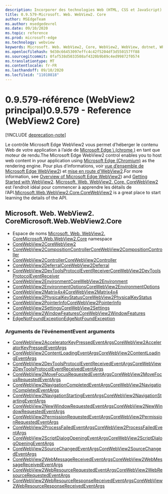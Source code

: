 ```yaml
---
description: Incorporer des technologies Web (HTML, CSS et JavaScript) dans vos applications natives avec le contrôle Microsoft Edge WebView2
title: 0.9.579-Microsoft. Web. WebView2. Core
author: MSEdgeTeam
ms.author: msedgedevrel
ms.date: 09/10/2020
ms.topic: reference
ms.prod: microsoft-edge
ms.technology: webview
keywords: Microsoft. Web. WebView2, Core, WebView2, WebView, dotnet, WPF, WinForms, application, Edge, CoreWebView2, CoreWebView2Controller, contrôle de navigateur, html Edge
ms.openlocfilehash: 9d30c66453097effc4c42f5204df3d550157ff88
ms.sourcegitcommit: 0faf538d5033508af4320b9b89c4ed99872f0574
ms.translationtype: MT
ms.contentlocale: fr-FR
ms.lasthandoff: 09/10/2020
ms.locfileid: "11010818"
---
```

# <span data-ttu-id="8b8a7-104">0.9.579-référence (WebView2 principal)</span><span class="sxs-lookup"><span data-stu-id="8b8a7-104">0.9.579 - Reference (WebView2 Core)</span></span>  

[!INCLUDE [deprecation-note](../includes/deprecation-note.md)]

<span data-ttu-id="8b8a7-105">Le contrôle Microsoft Edge WebView2 vous permet d’héberger le contenu Web de votre application à l’aide de [Microsoft Edge \ (chrome \)](https://www.microsoftedgeinsider.com) en tant que moteur de rendu.</span><span class="sxs-lookup"><span data-stu-id="8b8a7-105">The Microsoft Edge WebView2 control enables you to host web content in your application using [Microsoft Edge \(Chromium\)](https://www.microsoftedgeinsider.com) as the rendering engine.</span></span>  <span data-ttu-id="8b8a7-106">Pour plus d’informations, voir [vue d’ensemble de Microsoft Edge WebView2](../../index.md)) et [mise en route d’WebView2](../../gettingstarted/win32.md).</span><span class="sxs-lookup"><span data-stu-id="8b8a7-106">For more information, see [Overview of Microsoft Edge WebView2](../../index.md)) and [Getting Started with WebView2](../../gettingstarted/win32.md).</span></span>  <span data-ttu-id="8b8a7-107">[Microsoft. Web. WebView2. Core. CoreWebView2](0-9-538/microsoft-web-webview2-core-corewebview2.md) est l’endroit idéal pour commencer à apprendre les détails de l’API.</span><span class="sxs-lookup"><span data-stu-id="8b8a7-107">[Microsoft.Web.WebView2.Core.CoreWebView2](0-9-538/microsoft-web-webview2-core-corewebview2.md) is a great place to start learning the details of the API.</span></span>  

## <span data-ttu-id="8b8a7-108">Microsoft. Web. WebView2. Core</span><span class="sxs-lookup"><span data-stu-id="8b8a7-108">Microsoft.Web.WebView2.Core</span></span>
*   <span data-ttu-id="8b8a7-109">Espace de noms [Microsoft. Web. WebView2. Core](0-9-538/namespace-microsoft-web-webview2-core.md)</span><span class="sxs-lookup"><span data-stu-id="8b8a7-109">[Microsoft.Web.WebView2.Core](0-9-538/namespace-microsoft-web-webview2-core.md) namespace</span></span>
*   [<span data-ttu-id="8b8a7-110">CoreWebView2</span><span class="sxs-lookup"><span data-stu-id="8b8a7-110">CoreWebView2</span></span>](0-9-538/microsoft-web-webview2-core-corewebview2.md)
*   [<span data-ttu-id="8b8a7-111">CoreWebView2CompositionController</span><span class="sxs-lookup"><span data-stu-id="8b8a7-111">CoreWebView2CompositionController</span></span>](0-9-538/microsoft-web-webview2-core-corewebview2compositioncontroller.md)
*   [<span data-ttu-id="8b8a7-112">CoreWebView2Controller</span><span class="sxs-lookup"><span data-stu-id="8b8a7-112">CoreWebView2Controller</span></span>](0-9-538/microsoft-web-webview2-core-corewebview2controller.md)
*   [<span data-ttu-id="8b8a7-113">CoreWebView2Deferral</span><span class="sxs-lookup"><span data-stu-id="8b8a7-113">CoreWebView2Deferral</span></span>](0-9-538/microsoft-web-webview2-core-corewebview2deferral.md)
*   [<span data-ttu-id="8b8a7-114">CoreWebView2DevToolsProtocolEventReceiver</span><span class="sxs-lookup"><span data-stu-id="8b8a7-114">CoreWebView2DevToolsProtocolEventReceiver</span></span>](0-9-538/microsoft-web-webview2-core-corewebview2devtoolsprotocoleventreceiver.md)
*   [<span data-ttu-id="8b8a7-115">CoreWebView2Environment</span><span class="sxs-lookup"><span data-stu-id="8b8a7-115">CoreWebView2Environment</span></span>](0-9-538/microsoft-web-webview2-core-corewebview2environment.md)
*   [<span data-ttu-id="8b8a7-116">CoreWebView2EnvironmentOptions</span><span class="sxs-lookup"><span data-stu-id="8b8a7-116">CoreWebView2EnvironmentOptions</span></span>](0-9-538/microsoft-web-webview2-core-corewebview2environmentoptions.md)
*   [<span data-ttu-id="8b8a7-117">CoreWebView2Matrix4x4</span><span class="sxs-lookup"><span data-stu-id="8b8a7-117">CoreWebView2Matrix4x4</span></span>](0-9-538/microsoft-web-webview2-core-corewebview2matrix4x4.md)
*   [<span data-ttu-id="8b8a7-118">CoreWebView2PhysicalKeyStatus</span><span class="sxs-lookup"><span data-stu-id="8b8a7-118">CoreWebView2PhysicalKeyStatus</span></span>](0-9-538/microsoft-web-webview2-core-corewebview2physicalkeystatus.md)
*   [<span data-ttu-id="8b8a7-119">CoreWebView2PointerInfo</span><span class="sxs-lookup"><span data-stu-id="8b8a7-119">CoreWebView2PointerInfo</span></span>](0-9-538/microsoft-web-webview2-core-corewebview2pointerinfo.md)
*   [<span data-ttu-id="8b8a7-120">CoreWebView2Settings</span><span class="sxs-lookup"><span data-stu-id="8b8a7-120">CoreWebView2Settings</span></span>](0-9-538/microsoft-web-webview2-core-corewebview2settings.md)
*   [<span data-ttu-id="8b8a7-121">CoreWebView2WindowFeatures</span><span class="sxs-lookup"><span data-stu-id="8b8a7-121">CoreWebView2WindowFeatures</span></span>](0-9-538/microsoft-web-webview2-core-corewebview2windowfeatures.md)
*   [<span data-ttu-id="8b8a7-122">EdgeNotFoundException</span><span class="sxs-lookup"><span data-stu-id="8b8a7-122">EdgeNotFoundException</span></span>](0-9-538/microsoft-web-webview2-core-edgenotfoundexception.md)

### <span data-ttu-id="8b8a7-123">Arguments de l’événement</span><span class="sxs-lookup"><span data-stu-id="8b8a7-123">Event arguments</span></span>

*   [<span data-ttu-id="8b8a7-124">CoreWebView2AcceleratorKeyPressedEventArgs</span><span class="sxs-lookup"><span data-stu-id="8b8a7-124">CoreWebView2AcceleratorKeyPressedEventArgs</span></span>](0-9-538/microsoft-web-webview2-core-corewebview2acceleratorkeypressedeventargs.md)
*   [<span data-ttu-id="8b8a7-125">CoreWebView2ContentLoadingEventArgs</span><span class="sxs-lookup"><span data-stu-id="8b8a7-125">CoreWebView2ContentLoadingEventArgs</span></span>](0-9-538/microsoft-web-webview2-core-corewebview2contentloadingeventargs.md)
*   [<span data-ttu-id="8b8a7-126">CoreWebView2DevToolsProtocolEventReceivedEventArgs</span><span class="sxs-lookup"><span data-stu-id="8b8a7-126">CoreWebView2DevToolsProtocolEventReceivedEventArgs</span></span>](0-9-538/microsoft-web-webview2-core-corewebview2devtoolsprotocoleventreceivedeventargs.md)
*   [<span data-ttu-id="8b8a7-127">CoreWebView2MoveFocusRequestedEventArgs</span><span class="sxs-lookup"><span data-stu-id="8b8a7-127">CoreWebView2MoveFocusRequestedEventArgs</span></span>](0-9-538/microsoft-web-webview2-core-corewebview2movefocusrequestedeventargs.md)
*   [<span data-ttu-id="8b8a7-128">CoreWebView2NavigationCompletedEventArgs</span><span class="sxs-lookup"><span data-stu-id="8b8a7-128">CoreWebView2NavigationCompletedEventArgs</span></span>](0-9-538/microsoft-web-webview2-core-corewebview2navigationcompletedeventargs.md)
*   [<span data-ttu-id="8b8a7-129">CoreWebView2NavigationStartingEventArgs</span><span class="sxs-lookup"><span data-stu-id="8b8a7-129">CoreWebView2NavigationStartingEventArgs</span></span>](0-9-538/microsoft-web-webview2-core-corewebview2navigationstartingeventargs.md)
*   [<span data-ttu-id="8b8a7-130">CoreWebView2NewWindowRequestedEventArgs</span><span class="sxs-lookup"><span data-stu-id="8b8a7-130">CoreWebView2NewWindowRequestedEventArgs</span></span>](0-9-538/microsoft-web-webview2-core-corewebview2newwindowrequestedeventargs.md)
*   [<span data-ttu-id="8b8a7-131">CoreWebView2PermissionRequestedEventArgs</span><span class="sxs-lookup"><span data-stu-id="8b8a7-131">CoreWebView2PermissionRequestedEventArgs</span></span>](0-9-538/microsoft-web-webview2-core-corewebview2permissionrequestedeventargs.md)
*   [<span data-ttu-id="8b8a7-132">CoreWebView2ProcessFailedEventArgs</span><span class="sxs-lookup"><span data-stu-id="8b8a7-132">CoreWebView2ProcessFailedEventArgs</span></span>](0-9-538/microsoft-web-webview2-core-corewebview2processfailedeventargs.md)
*   [<span data-ttu-id="8b8a7-133">CoreWebView2ScriptDialogOpeningEventArgs</span><span class="sxs-lookup"><span data-stu-id="8b8a7-133">CoreWebView2ScriptDialogOpeningEventArgs</span></span>](0-9-538/microsoft-web-webview2-core-corewebview2scriptdialogopeningeventargs.md)
*   [<span data-ttu-id="8b8a7-134">CoreWebView2SourceChangedEventArgs</span><span class="sxs-lookup"><span data-stu-id="8b8a7-134">CoreWebView2SourceChangedEventArgs</span></span>](0-9-538/microsoft-web-webview2-core-corewebview2sourcechangedeventargs.md)
*   [<span data-ttu-id="8b8a7-135">CoreWebView2WebMessageReceivedEventArgs</span><span class="sxs-lookup"><span data-stu-id="8b8a7-135">CoreWebView2WebMessageReceivedEventArgs</span></span>](0-9-538/microsoft-web-webview2-core-corewebview2webmessagereceivedeventargs.md)
*   [<span data-ttu-id="8b8a7-136">CoreWebView2WebResourceRequestedEventArgs</span><span class="sxs-lookup"><span data-stu-id="8b8a7-136">CoreWebView2WebResourceRequestedEventArgs</span></span>](0-9-538/microsoft-web-webview2-core-corewebview2webresourcerequestedeventargs.md)
*   [<span data-ttu-id="8b8a7-137">CoreWebView2WebResourceResponseReceivedEventArgs</span><span class="sxs-lookup"><span data-stu-id="8b8a7-137">CoreWebView2WebResourceResponseReceivedEventArgs</span></span>](0-9-538/microsoft-web-webview2-core-corewebview2webresourceresponsereceivedeventargs.md)
